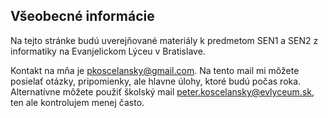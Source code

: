 ## Všeobecné informácie

Na tejto stránke budú uverejňované materiály k predmetom SEN1 a SEN2 z informatiky na Evanjelickom Lýceu v Bratislave. 

Kontakt na mňa je <pkoscelansky@gmail.com>. Na tento mail mi môžete posielať otázky, pripomienky, ale hlavne úlohy, ktoré budú počas roka. Alternatívne môžete použiť školský mail <peter.koscelansky@evlyceum.sk>, ten ale kontrolujem menej často. 